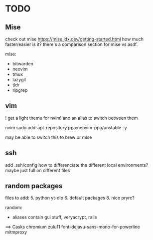 # TODO

## Mise
check out mise
https://mise.jdx.dev/getting-started.html
how much faster/easier is it?
there's a comparison section for mise vs asdf.

mise:
 - bitwarden
 - neovim
 - tmux
 - lazygit
 - tldr
 - ripgrep


## vim
! get a light theme for nvim! and an alias to switch between them

nvim
  sudo add-apt-repository ppa:neovim-ppa/unstable -y

may be able to switch this to brew or mise


## ssh
add .ssh/config
how to differenciate the different local environments?
maybe just full on different files


## random packages
files to add:
 5. python
   yt-dlp
 6. default packages
 8. nice pryrc?

random:
 - aliases contain gui stuff, veryacrypt, rails

==> Casks
chromium
zulu11
font-dejavu-sans-mono-for-powerline
mitmproxy
